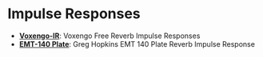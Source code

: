 # Impulse Responses

- __[Voxengo-IR](https://danigb.github.io/sampled/IR/Voxengo)__: Voxengo Free Reverb Impulse Responses
- __[EMT-140 Plate](https://danigb.github.io/sampled/IR/EMT140-Plate)__: Greg Hopkins EMT 140 Plate Reverb Impulse Response
